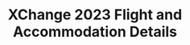 ---
title: XChange 2023 Flight and Accommodation Details
redirect_to: https://docs.google.com/forms/d/e/1FAIpQLSf67U16sf1ATfpVE6ZUZoPtIkueUeuDIvPRKqOR9O9Dbr9E9Q/viewform?usp=sf_link
redirect_from: 
  - /XC23FlightAccomm
  - /xc23flightaccomm
---